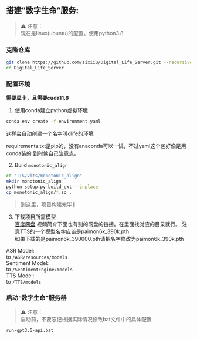 ## 搭建”数字生命“服务:
> ⚠ 注意：  
> 现在是linux(ubuntu)的配置。使用python3.8
### 克隆仓库
```bash
git clone https://github.com/zixiiu/Digital_Life_Server.git --recursive
cd Digital_Life_Server
```
### 配置环境
**需要显卡，且需要cuda11.8**
1. 使用conda建立python虚拟环境
```bash
conda env create -f environment.yaml
```
这样会自动创建一个名字叫dlife的环境

requirements.txt是pip的，没有anaconda可以一试，不过yaml这个包好像是用conda装的
到时候自己注意点。

2. Build `monotonic_align`
```bash
cd "TTS/vits/monotonic_align"
mkdir monotonic_align
python setup.py build_ext --inplace
cp monotonic_align/*.so .
```

> 到这里，项目构建完毕🥰

3. 下载项目所需模型  
[百度网盘](https://pan.baidu.com/s/1EnHDPADNdhDl71x_DHeElg?pwd=75gr)
视频简介下面也有别的网盘的链接。在里面找对应的目录就行。
注意TTS的一个模型名字应该是paimon6k_390k.pth  
如果下载的是paimon6k_390000.pth请把名字修改为paimon6k_390k.pth

ASR Model:   
to `/ASR/resources/models`  
Sentiment Model:  
to `/SentimentEngine/models`  
TTS Model:  
to `/TTS/models`

### 启动“数字生命“服务器
> ⚠ 注意：  
> 启动前，不要忘记根据实际情况修改bat文件中的具体配置
```bash
run-gpt3.5-api.bat
```